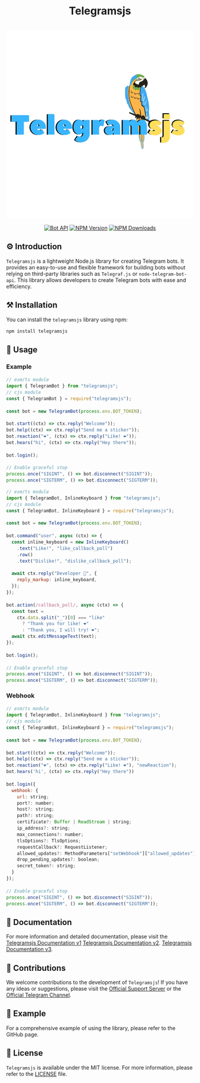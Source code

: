 <div align="center">
  <h1>Telegramsjs</h1><br>
  <img src="https://raw.githubusercontent.com/Sempai-07/Telegramsjs/main/docs/avatar.png"><br>

[![Bot API](https://img.shields.io/badge/Bot%20API-v.7.5-00aced.svg?style=flat-square&logo=telegram)](https://core.telegram.org/bots/api)
[![NPM Version](https://img.shields.io/npm/v/telegramsjs.svg?maxAge=3600)](https://www.npmjs.com/package/telegramsjs)
[![NPM Downloads](https://img.shields.io/npm/dt/telegramsjs.svg?maxAge=3600)](https://www.npmjs.com/package/telegramsjs)

</div>

## ⚙️ Introduction

`Telegramsjs` is a lightweight Node.js library for creating Telegram bots. It provides an easy-to-use and flexible framework for building bots without relying on third-party libraries such as `Telegraf.js` or `node-telegram-bot-api`. This library allows developers to create Telegram bots with ease and efficiency.

## ⚒️ Installation

You can install the `telegramsjs` library using npm:

```sh
npm install telegramsjs
```

## 📙 Usage

### Example

```js
// esm/ts module
import { TelegramBot } from "telegramsjs";
// cjs module
const { TelegramBot } = require("telegramsjs");

const bot = new TelegramBot(process.env.BOT_TOKEN);

bot.start((ctx) => ctx.reply("Welcome"));
bot.help((ctx) => ctx.reply("Send me a sticker"));
bot.reaction("❤️", (ctx) => ctx.reply("Like! ❤️"));
bot.hears("hi", (ctx) => ctx.reply("Hey there"));

bot.login();

// Enable graceful stop
process.once("SIGINT", () => bot.disconnect("SIGINT"));
process.once("SIGTERM", () => bot.disconnect("SIGTERM"));
```

```js
// esm/ts module
import { TelegramBot, InlineKeyboard } from "telegramsjs";
// cjs module
const { TelegramBot, InlineKeyboard } = require("telegramsjs");

const bot = new TelegramBot(process.env.BOT_TOKEN);

bot.command("user", async (ctx) => {
  const inline_keyboard = new InlineKeyboard()
    .text("Like!", "like_callback_poll")
    .row()
    .text("Dislike!", "dislike_callback_poll");

  await ctx.reply("Developer 🙈", {
    reply_markup: inline_keyboard,
  });
});

bot.action(/callback_poll/, async (ctx) => {
  const text =
    ctx.data.split("_")[0] === "like"
      ? "Thank you for like! ❤️"
      : "Thank you, I will try! ❤️";
  await ctx.editMessageText(text);
});

bot.login();

// Enable graceful stop
process.once("SIGINT", () => bot.disconnect("SIGINT"));
process.once("SIGTERM", () => bot.disconnect("SIGTERM"));
```

### Webhook

```js
// esm/ts module
import { TelegramBot, InlineKeyboard } from "telegramsjs";
// cjs module
const { TelegramBot, InlineKeyboard } = require("telegramsjs");

const bot = new TelegramBot(process.env.BOT_TOKEN);

bot.start((ctx) => ctx.reply("Welcome"));
bot.help((ctx) => ctx.reply("Send me a sticker"));
bot.reaction("❤️", (ctx) => ctx.reply("Like! ❤️"), "newReaction");
bot.hears('hi', (ctx) => ctx.reply("Hey there"))

bot.login({
  webhook: {
    url: string;
    port?: number;
    host?: string;
    path?: string;
    certificate?: Buffer | ReadStream | string;
    ip_address?: string;
    max_connections?: number;
    tlsOptions?: TlsOptions;
    requestCallback?: RequestListener;
    allowed_updates?: MethodParameters["setWebhook"]["allowed_updates"];
    drop_pending_updates?: boolean;
    secret_token?: string;
  }
});

// Enable graceful stop
process.once("SIGINT", () => bot.disconnect("SIGINT"));
process.once("SIGTERM", () => bot.disconnect("SIGTERM"));
```

## 📖 Documentation

For more information and detailed documentation, please visit the [Telegramsjs Documentation v1](https://docs-telegramsjs.surge.sh/) [Telegramsjs Documentation v2](https://telegramsjs-dev.surge.sh/). [Telegramsjs Documentation v3](https://telegramsjs.vercel.app/).

## 🎒 Contributions

We welcome contributions to the development of `Telegramsjs`! If you have any ideas or suggestions, please visit the [Official Support Server](https://discord.gg/j8G7jhHMbs) or the [Official Telegram Channel](https://t.me/sempaika_telegrams_js).

## 📒 Example

For a comprehensive example of using the library, please refer to the GitHub page.

## 🧾 License

`Telegramsjs` is available under the MIT license. For more information, please refer to the [LICENSE](https://github.com/Sempai-07/Telegramsjs/blob/main/LICENSE) file.
